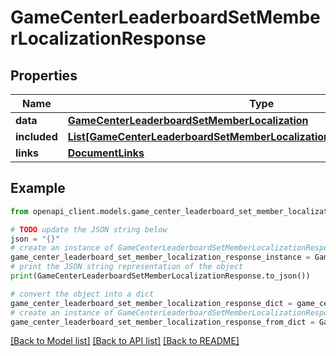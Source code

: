 # GameCenterLeaderboardSetMemberLocalizationResponse


## Properties

Name | Type | Description | Notes
------------ | ------------- | ------------- | -------------
**data** | [**GameCenterLeaderboardSetMemberLocalization**](GameCenterLeaderboardSetMemberLocalization.md) |  | 
**included** | [**List[GameCenterLeaderboardSetMemberLocalizationsResponseIncludedInner]**](GameCenterLeaderboardSetMemberLocalizationsResponseIncludedInner.md) |  | [optional] 
**links** | [**DocumentLinks**](DocumentLinks.md) |  | 

## Example

```python
from openapi_client.models.game_center_leaderboard_set_member_localization_response import GameCenterLeaderboardSetMemberLocalizationResponse

# TODO update the JSON string below
json = "{}"
# create an instance of GameCenterLeaderboardSetMemberLocalizationResponse from a JSON string
game_center_leaderboard_set_member_localization_response_instance = GameCenterLeaderboardSetMemberLocalizationResponse.from_json(json)
# print the JSON string representation of the object
print(GameCenterLeaderboardSetMemberLocalizationResponse.to_json())

# convert the object into a dict
game_center_leaderboard_set_member_localization_response_dict = game_center_leaderboard_set_member_localization_response_instance.to_dict()
# create an instance of GameCenterLeaderboardSetMemberLocalizationResponse from a dict
game_center_leaderboard_set_member_localization_response_from_dict = GameCenterLeaderboardSetMemberLocalizationResponse.from_dict(game_center_leaderboard_set_member_localization_response_dict)
```
[[Back to Model list]](../README.md#documentation-for-models) [[Back to API list]](../README.md#documentation-for-api-endpoints) [[Back to README]](../README.md)



